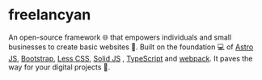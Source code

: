 # freelancyan

An open-source framework 🌐 that empowers individuals and small businesses to create basic websites 🚀. Built on the foundation 💻 of <a href="https://astro.build/" target="_blank">Astro JS</a>,  <a href="https://getbootstrap.com/" target="_blank">Bootstrap</a>, <a href="https://lesscss.org/" target="_blank">Less CSS</a>, <a href="https://www.solidjs.com/" target="_blank">Solid JS</a> , <a href="https://www.typescriptlang.org/" target="_blank">TypeScript</a> and <a href="https://webpack.js.org/" target="_blank">webpack</a>. It paves the way for your digital projects 📲.
